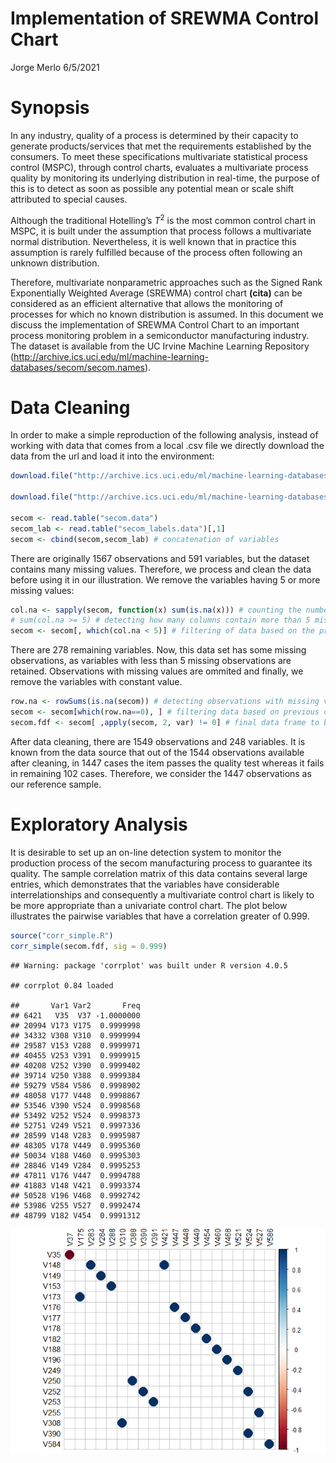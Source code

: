 Implementation of SREWMA Control Chart
================
Jorge Merlo
6/5/2021

# Synopsis

In any industry, quality of a process is determined by their capacity to
generate products/services that met the requirements established by the
consumers. To meet these specifications multivariate statistical process
control (MSPC), through control charts, evaluates a multivariate process
quality by monitoring its underlying distribution in real-time, the
purpose of this is to detect as soon as possible any potential mean or
scale shift attributed to special causes.

Although the traditional Hotelling’s *T*<sup>2</sup> is the most common
control chart in MSPC, it is built under the assumption that process
follows a multivariate normal distribution. Nevertheless, it is well
known that in practice this assumption is rarely fulfilled because of
the process often following an unknown distribution.

Therefore, multivariate nonparametric approaches such as the Signed Rank
Exponentially Weighted Average (SREWMA) control chart **(cita)** can be
considered as an efficient alternative that allows the monitoring of
processes for which no known distribution is assumed. In this document
we discuss the implementation of SREWMA Control Chart to an important
process monitoring problem in a semiconductor manufacturing industry.
The dataset is available from the UC Irvine Machine Learning Repository
(<http://archive.ics.uci.edu/ml/machine-learning-databases/secom/secom.names>).

# Data Cleaning

In order to make a simple reproduction of the following analysis,
instead of working with data that comes from a local .csv file we
directly download the data from the url and load it into the
environment:

``` r
download.file("http://archive.ics.uci.edu/ml/machine-learning-databases/secom/secom.data", destfile = "secom.data") # explanatory variables

download.file("http://archive.ics.uci.edu/ml/machine-learning-databases/secom/secom_labels.data", destfile  = "secom_labels.data") # output

secom <- read.table("secom.data")
secom_lab <- read.table("secom_labels.data")[,1]
secom <- cbind(secom,secom_lab) # concatenation of variables
```

There are originally 1567 observations and 591 variables, but the
dataset contains many missing values. Therefore, we process and clean
the data before using it in our illustration. We remove the variables
having 5 or more missing values:

``` r
col.na <- sapply(secom, function(x) sum(is.na(x))) # counting the number of NA's in each variable
# sum(col.na >= 5) # detecting how many columns contain more than 5 missing values
secom <- secom[, which(col.na < 5)] # filtering of data based on the previous condition
```

There are 278 remaining variables. Now, this data set has some missing
observations, as variables with less than 5 missing observations are
retained. Observations with missing values are ommited and finally, we
remove the variables with constant value.

``` r
row.na <- rowSums(is.na(secom)) # detecting observations with missing values
secom <- secom[which(row.na==0), ] # filtering data based on previous condition
secom.fdf <- secom[ ,apply(secom, 2, var) != 0] # final data frame to be analyzed (variables with constant value are removed)
```

After data cleaning, there are 1549 observations and 248 variables. It
is known from the data source that out of the 1544 observations
available after cleaning, in 1447 cases the item passes the quality test
whereas it fails in remaining 102 cases. Therefore, we consider the 1447
observations as our reference sample.

# Exploratory Analysis

It is desirable to set up an on-line detection system to monitor the
production process of the secom manufacturing process to guarantee its
quality. The sample correlation matrix of this data contains several
large entries, which demonstrates that the variables have considerable
interrelationships and consequently a multivariate control chart is
likely to be more appropriate than a univariate control chart. The plot
below illustrates the pairwise variables that have a correlation greater
of 0.999.

``` r
source("corr_simple.R")
corr_simple(secom.fdf, sig = 0.999)
```

    ## Warning: package 'corrplot' was built under R version 4.0.5

    ## corrplot 0.84 loaded

    ##       Var1 Var2       Freq
    ## 6421   V35  V37 -1.0000000
    ## 20994 V173 V175  0.9999998
    ## 34332 V308 V310  0.9999994
    ## 29587 V153 V288  0.9999971
    ## 40455 V253 V391  0.9999915
    ## 40208 V252 V390  0.9999402
    ## 39714 V250 V388  0.9999384
    ## 59279 V584 V586  0.9998902
    ## 48058 V177 V448  0.9998867
    ## 53546 V390 V524  0.9998568
    ## 53492 V252 V524  0.9998373
    ## 52751 V249 V521  0.9997336
    ## 28599 V148 V283  0.9995987
    ## 48305 V178 V449  0.9995360
    ## 50034 V188 V460  0.9995303
    ## 28846 V149 V284  0.9995253
    ## 47811 V176 V447  0.9994788
    ## 41883 V148 V421  0.9993374
    ## 50528 V196 V468  0.9992742
    ## 53986 V255 V527  0.9992474
    ## 48799 V182 V454  0.9991312

![](srewma_implementation_files/figure-gfm/unnamed-chunk-4-1.png)<!-- -->
